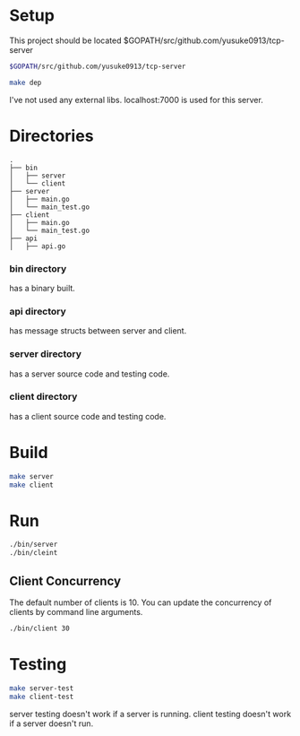 # Setup
This project should be located $GOPATH/src/github.com/yusuke0913/tcp-server
```sh
$GOPATH/src/github.com/yusuke0913/tcp-server
```

```sh
make dep
```

I've not used any external libs.
localhost:7000 is used for this server.

# Directories

```
.
├── bin
│   ├── server
│   └── client
├── server
│   ├── main.go
│   └── main_test.go
├── client 
│   ├── main.go
│   └── main_test.go
├── api
│   ├── api.go
```

### bin directory
has a binary built.

### api directory
has message structs between server and client.

### server directory
has a server source code and testing code.

### client directory
has a client source code and testing code.

# Build

```sh
make server
make client
```

# Run

```sh
./bin/server
./bin/cleint
```

## Client Concurrency
The default number of clients is 10.
You can update the concurrency of clients by command line arguments.

```sh
./bin/client 30
```

# Testing

```sh
make server-test
make client-test
```

server testing doesn't work if a server is running.
client testing doesn't work if a server doesn't run.
